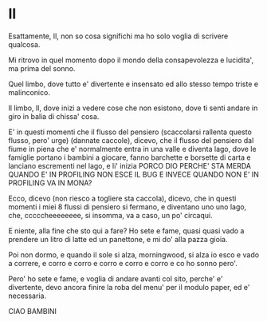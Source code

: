 Il
==

Esattamente, Il, non so cosa significhi ma ho solo voglia di scrivere qualcosa.

Mi ritrovo in quel momento dopo il mondo della consapevolezza e lucidita', ma prima del sonno.

Quel limbo, dove tutto e' divertente e insensato ed allo stesso tempo triste e malinconico.

Il limbo, Il, dove inizi a vedere cose che non esistono, dove ti senti andare in giro in balia di chissa' cosa.

E' in questi momenti che il flusso del pensiero (scaccolarsi rallenta questo flusso, pero' urge) (dannate caccole),
dicevo, che il flusso del pensiero dal fiume in piena che e' normalmente entra in una valle e diventa lago, dove le 
famiglie portano i bambini a giocare, fanno barchette e borsette di carta e lanciano escrementi nel lago, e li' inizia
PORCO DIO PERCHE' STA MERDA QUANDO E' IN PROFILING NON ESCE IL BUG E INVECE QUANDO NON E' IN PROFILING VA IN MONA?

Ecco, dicevo (non riesco a togliere sta caccola), dicevo, che in questi momenti i miei 8 flussi di pensiero si fermano, e diventano uno
uno lago, che, cccccheeeeeeee, si insomma, va a caso, un po' circaqui.

E niente, alla fine che sto qui a fare? Ho sete e fame, quasi quasi vado a prendere un litro di latte ed un panettone, e mi do' alla pazza gioia.

Poi non dormo, e quando il sole si alza, morningwood, si alza io esco e vado a correre, e corro e corro e corro e corro e corro e co ho sonno pero'.

Pero' ho sete e fame, e voglia di andare avanti col sito, perche' e' divertente, devo ancora finire la roba del menu' per il modulo paper, ed e' necessaria.

CIAO BAMBINI
